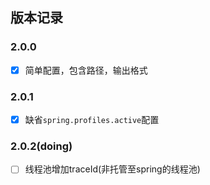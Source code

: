 ## 版本记录

### 2.0.0

* [x] 简单配置，包含路径，输出格式

### 2.0.1

* [x] 缺省`spring.profiles.active`配置

### 2.0.2(doing)

* [ ] 线程池增加traceId(非托管至spring的线程池)